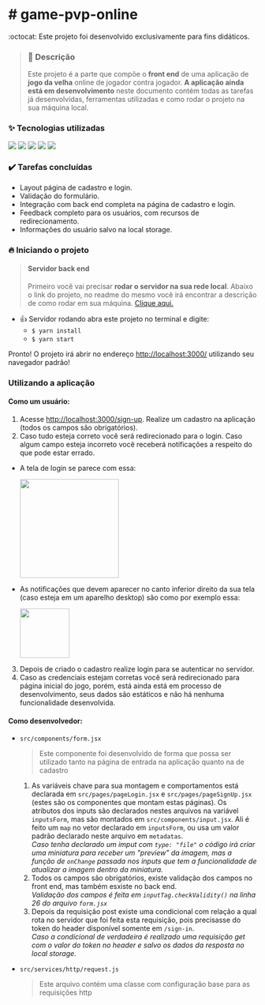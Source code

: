 # #️ game-pvp-online 

 :octocat: Este projeto foi desenvolvido exclusivamente para fins didáticos.
 
> ### 📌 Descrição
> Este projeto é a parte que compõe o **front end** de uma aplicação de **jogo da velha** online de jogador contra jogador. **A aplicação ainda está em desenvolvimento** neste documento contém todas as tarefas já desenvolvidas, ferramentas utilizadas e como rodar o projeto na sua máquina local. 

### ✨ Tecnologias utilizadas

<a href="https://pt-br.reactjs.org/"><img src="https://img.shields.io/badge/react-v17-blue"></a> <a href="https://reactrouter.com/"><img src="https://img.shields.io/badge/react--router--dom-v6-informational"></a> <a href="https://react-bootstrap.github.io/"><img src="https://img.shields.io/badge/react--bootstrap-v2-9cf"></a> <a href="https://axios-http.com/"><img src="https://img.shields.io/badge/axios-v0.25-ff69b4"></a> <a href="https://getbootstrap.com/"><img src="https://img.shields.io/badge/bootstrap-v5-blueviolet"></a>

### ✔️ Tarefas concluídas

  - Layout página de cadastro e login.
  - Validação do formulário.
  - Integração com back end completa na página de cadastro e login.
  - Feedback completo para os usuários, com recursos de redirecionamento.
  - Informações do usuário salvo na local storage.
  
### 🔥 Iniciando o projeto

> #### Servidor back end
> Primeiro você vai precisar **rodar o servidor na sua rede local**. Abaixo o link do projeto, no readme do mesmo você irá encontrar a descrição de como rodar em sua máquina.
> [Clique aqui.](https://github.com/Muriel-Gasparini/flash-chat-io-be)

- 👍 Servidor rodando abra este projeto no terminal e digite:
  * `$ yarn install`
  *  `$ yarn start`

Pronto! O projeto irá abrir no endereço <a href="http://localhost:3000/">http://localhost:3000/</a> utilizando seu navegador padrão!

### Utilizando a aplicação

 #### Como um usuário:

  1. Acesse <a href="http://localhost:3000/sign-up">http://localhost:3000/sign-up</a>. Realize um cadastro na aplicação (todos os campos são obrigatórios). 
  2. Caso tudo esteja correto você será redirecionado para o login. Caso algum campo esteja incorreto você receberá notificações a respeito do que pode estar errado.
   * A tela de login se parece com essa:
    <p><img src="https://user-images.githubusercontent.com/86322789/168440574-fa962d1e-83ad-4c93-8e74-ad6c457e4c76.png" height="200"></p>   
   * As notificações que devem aparecer no canto inferior direito da sua tela (caso esteja em um aparelho desktop) são como por exemplo essa:
    <p><img src="https://user-images.githubusercontent.com/86322789/168440631-e18a9144-46a5-44d7-8438-367446153d92.png" height="100"></p>
  3. Depois de criado o cadastro realize login para se autenticar no servidor.
  4. Caso as credenciais estejam corretas você será redirecionado para página inicial do jogo, porém, está ainda está em processo de desenvolvimento, seus dados são estáticos e não há nenhuma funcionalidade desenvolvida.

 #### Como desenvolvedor:
 
   * `src/components/form.jsx`
    <blockquote> Este componente foi desenvolvido de forma que possa ser utilizado tanto na página de entrada na aplicação quanto na de cadastro</blockquote>
     1. As variáveis chave para sua montagem e comportamentos está declarada em <code>src/pages/pageLogin.jsx</code> e <code>src/pages/pageSignUp.jsx</code> (estes são os componentes que montam estas páginas). Os atributos dos inputs são declarados nestes arquivos na variável <code>inputsForm</code>, mas são montados em <code>src/components/input.jsx</code>. Ali é feito um <code>map</code> no vetor declarado em <code>inputsForm</code>, ou usa um valor padrão declarado neste arquivo em <code>metadatas</code>.
  <br><em> Caso tenha declarado um imput com <code>type: "file"</code> o código irá criar uma miniatura para receber um "preview" da imagem, mas a função de <code>onChange</code> passada nos inputs que tem a funcionalidade de atualizar a imagem dentro da miniatura.</em>
     2. Todos os campos são obrigatórios, existe validação dos campos no front end, mas também esxiste no back end.
   <br><em> Validação dos campos é feita em <code>inputTag.checkValidity()</code> na linha 26 do arquivo <code>form.jsx</code> </em>
     3. Depois da requisição post existe uma condicional com relação a qual rota no servidor que foi feita esta requisição, pois precisasse do token do header disponível somente em <code>/sign-in</code>.
   <br><em> Caso a condicional de verdadeira é realizado uma requisição get com o valor do token no header e salvo os dados da resposta no local storage.               </em>
 
   * `src/services/http/request.js`
    <blockquote> Este arquivo contém uma classe com configuração base para as requisições http</blockquote>

